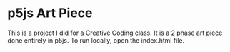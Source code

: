 # p5js Art Piece
This is a project I did for a Creative Coding class. It is a 2 phase art piece done entirely in p5js. To run locally, open the index.html file. 
